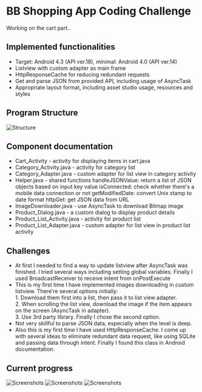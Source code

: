 BB Shopping App Coding Challenge
======================

Working on the cart part..

Implemented functionalities
----

- Target: Android 4.3 (API ver.18), minimal: Android 4.0 (API ver.14)
- Listview with custom adapter as main frame
- HttpResponseCache for reducing redundant requests
- Get and parse JSON from provided API, including usage of AsyncTask
- Appropriate layout format, including asset studio usage, resources and styles

Program Structure
----

![Structure](https://raw.github.com/boulevardaed/bbShoppingAppChallenge/master/BBChallenge.png)

Component documentation
----

- Cart_Activity - activity for displaying items in cart.java
- Category_Activity.java - activity for category list
- Category_Adapter.java - custom adapter for list view in category activity
- Helper.java - shared functions
	handleJSONValue: return a list of JSON objects based on input key value
	isConnected: check whether there's a mobile data connection or not
	getModifiedDate: convert Unix stamp to date format
	httpGet: get JSON data from URL
- ImageDownloader.java - use AsyncTask to download Bitmap image
- Product_Dialog.java - a custom dialog to display product details
- Product_List_Activity.java - activity for product list
- Product_List_Adapter.java - custom adapter for list view in product list activity

Challenges
----

 - At first I needed to find a way to update listview after AsyncTask was finished. I tried several ways including setting global variables. Finally I used BroadcastReceiver to receive intent from onPostExecute
 - This is my first time I have implemented images downloading in custom listview. There're several options initially: <br>1. Download them first into a list, then pass it to list view adapter. <br>2. When scrolling the list view, download the image if the item appears on the screen (AsyncTask in adapter). <br>3. Use 3rd party library. Finally I chose the second option. 
 - Not very skillful to parse JSON data, especially when the level is deep.
 - Also this is my first time I have used HttpResponseCache. I come up with several ideas to eliminate redundant data request, like using SQLite and passing data through intent. Finally I found this class in Android documentation.

Current progress
----
![Screenshots](https://raw.github.com/boulevardaed/bbShoppingAppChallenge/master/screenshots/Screenshot_2014-01-19-15-05-39.png)
![Screenshots](https://raw.github.com/boulevardaed/bbShoppingAppChallenge/master/screenshots/Screenshot_2014-01-19-15-06-01.png)
![Screenshots](https://raw.github.com/boulevardaed/bbShoppingAppChallenge/master/screenshots/Screenshot_2014-01-19-15-06-12.png)
